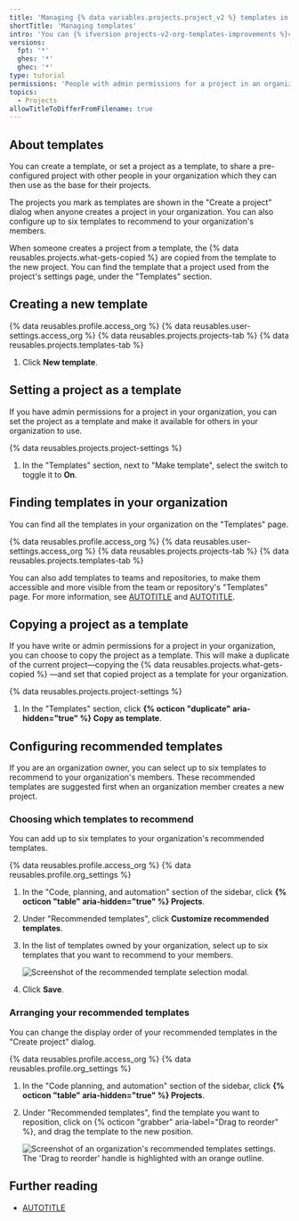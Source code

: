 ```yaml
---
title: 'Managing {% data variables.projects.project_v2 %} templates in your organization'
shortTitle: 'Managing templates'
intro: 'You can {% ifversion projects-v2-org-templates-improvements %}create templates or {% endif %}set projects as templates in your organization, allowing other people to select your template as the base for projects they create.'
versions:
  fpt: '*'
  ghes: '*'
  ghec: '*'
type: tutorial
permissions: 'People with admin permissions for a project in an organization can set the project as a template. People with admin or write permissions for a project in an organization can copy the project and set the copied project as a template.'
topics:
  - Projects
allowTitleToDifferFromFilename: true
---
```




## About templates

You can create a template, or set a project as a template, to share a pre-configured project with other people in your organization which they can then use as the base for their projects.

The projects you mark as templates are shown in the "Create a project" dialog when anyone creates a project in your organization. You can also configure up to six templates to recommend to your organization's members.

When someone creates a project from a template, the {% data reusables.projects.what-gets-copied %} are copied from the template to the new project. You can find the template that a project used from the project's settings page, under the "Templates" section.

## Creating a new template

{% data reusables.profile.access_org %}
{% data reusables.user-settings.access_org %}
{% data reusables.projects.projects-tab %}
{% data reusables.projects.templates-tab %}
1. Click **New template**.

## Setting a project as a template

If you have admin permissions for a project in your organization, you can set the project as a template and make it available for others in your organization to use.

{% data reusables.projects.project-settings %}
1. In the "Templates" section, next to "Make template", select the switch to toggle it to **On**.

## Finding templates in your organization

You can find all the templates in your organization on the "Templates" page.

{% data reusables.profile.access_org %}
{% data reusables.user-settings.access_org %}
{% data reusables.projects.projects-tab %}
{% data reusables.projects.templates-tab %}

You can also add templates to teams and repositories, to make them accessible and more visible from the team or repository's "Templates" page. For more information, see [AUTOTITLE](/issues/planning-and-tracking-with-projects/managing-your-project/adding-your-project-to-a-team) and [AUTOTITLE](/issues/planning-and-tracking-with-projects/managing-your-project/adding-your-project-to-a-repository).

## Copying a project as a template

If you have write or admin permissions for a project in your organization, you can choose to copy the project as a template. This will make a duplicate of the current project—copying the {% data reusables.projects.what-gets-copied %} —and set that copied project as a template for your organization.

{% data reusables.projects.project-settings %}
1. In the "Templates" section, click **{% octicon "duplicate" aria-hidden="true" %} Copy as template**.

## Configuring recommended templates

If you are an organization owner, you can select up to six templates to recommend to your organization's members. These recommended templates are suggested first when an organization member creates a new project.

### Choosing which templates to recommend

You can add up to six templates to your organization's recommended templates.

{% data reusables.profile.access_org %}
{% data reusables.profile.org_settings %}
1. In the "Code, planning, and automation" section of the sidebar, click **{% octicon "table" aria-hidden="true" %} Projects**.
1. Under "Recommended templates", click **Customize recommended templates**.
1. In the list of templates owned by your organization, select up to six templates that you want to recommend to your members.

   ![Screenshot of the recommended template selection modal.](/assets/images/help/projects-v2/rec-template-select.png)

1. Click **Save**.

### Arranging your recommended templates

You can change the display order of your recommended templates in the "Create project" dialog.

{% data reusables.profile.access_org %}
{% data reusables.profile.org_settings %}
1. In the "Code planning, and automation" section of the sidebar, click **{% octicon "table" aria-hidden="true" %} Projects**.
1. Under "Recommended templates", find the template you want to reposition, click on {% octicon "grabber" aria-label="Drag to reorder" %}, and drag the template to the new position.

   ![Screenshot of an organization's recommended templates settings. The 'Drag to reorder' handle is highlighted with an orange outline.](/assets/images/help/projects-v2/rec-template-handle.png)

## Further reading

* [AUTOTITLE](/issues/planning-and-tracking-with-projects/creating-projects/creating-a-project)
